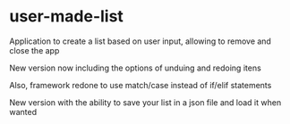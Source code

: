 # user-made-list
Application to create a list based on user input, allowing to remove and close the app

New version now including the options of unduing and redoing itens

Also, framework redone to use match/case instead of if/elif statements

New version with the ability to save your list in a json file and load it when wanted

